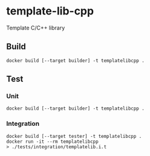 # template-lib-cpp
Template C/C++ library

## Build
```
docker build [--target builder] -t templatelibcpp .
```

## Test

### Unit
```
docker build [--target builder] -t templatelibcpp .
```

### Integration
```
docker build [--target tester] -t templatelibcpp .
docker run -it --rm templatelibcpp
> ./tests/integration/templatelib.i.t
```
